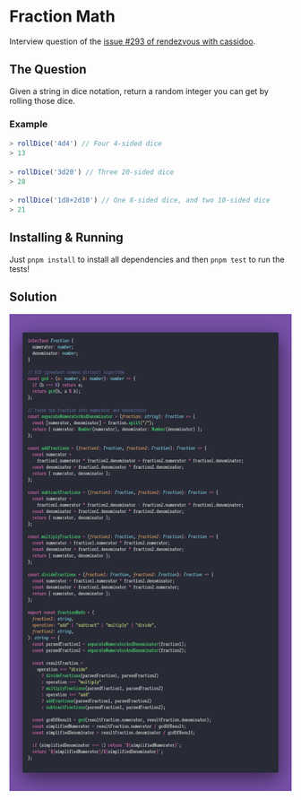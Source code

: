 # Fraction Math

Interview question of the [issue #293 of rendezvous with cassidoo](https://buttondown.email/cassidoo/archive/3709/).

## The Question

Given a string in dice notation, return a random integer you can get by rolling those dice.

### Example

```js
> rollDice('4d4') // Four 4-sided dice
> 13

> rollDice('3d20') // Three 20-sided dice
> 28

> rollDice('1d8+2d10') // One 8-sided dice, and two 10-sided dice
> 21
```

## Installing & Running

Just `pnpm install` to install all dependencies and then `pnpm test` to run the tests!

## Solution

![Code Polaroid](./code-screenshot.png)
